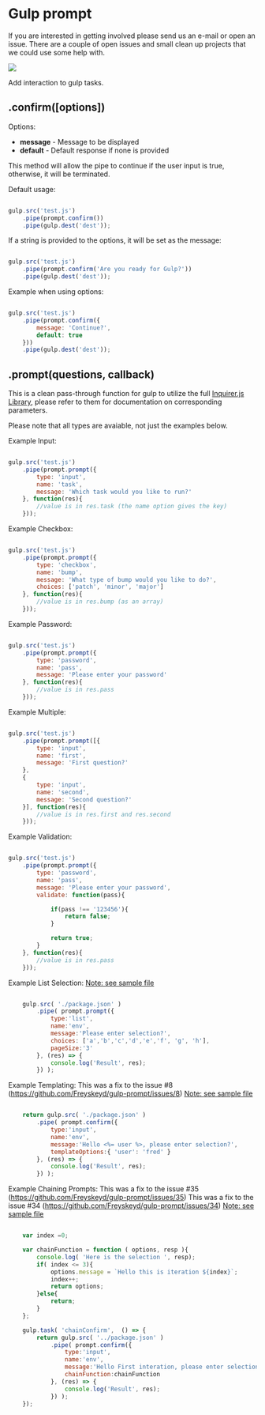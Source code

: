 # Gulp prompt

If you are interested in getting involved please send us an e-mail or open an issue.
There are a couple of open issues and small clean up projects that we could use some help with.

<a href="https://codeclimate.com/github/shannonlal/gulp-prompt/maintainability"><img src="https://api.codeclimate.com/v1/badges/b9e10756dc89eb1d7c19/maintainability" /></a>

Add interaction to gulp tasks.

## .confirm([options])

Options:

 - **message** - Message to be displayed
 - **default** - Default response if none is provided

This method will allow the pipe to continue if the user input is true, otherwise, it will be terminated.

Default usage:
```javascript

gulp.src('test.js')
	.pipe(prompt.confirm())
	.pipe(gulp.dest('dest'));

```

If a string is provided to the options, it will be set as the message:
```javascript

gulp.src('test.js')
	.pipe(prompt.confirm('Are you ready for Gulp?'))
	.pipe(gulp.dest('dest'));

```

Example when using options:
```javascript

gulp.src('test.js')
	.pipe(prompt.confirm({
		message: 'Continue?',
		default: true
	}))
	.pipe(gulp.dest('dest'));

```

## .prompt(questions, callback)

This is a clean pass-through function for gulp to utilize the full [Inquirer.js Library](https://github.com/SBoudrias/Inquirer.js), please refer to them for documentation on corresponding parameters.

Please note that all types are avaiable, not just the examples below.

Example Input:
```javascript

gulp.src('test.js')
	.pipe(prompt.prompt({
		type: 'input',
		name: 'task',
		message: 'Which task would you like to run?'
	}, function(res){
		//value is in res.task (the name option gives the key)
	}));

```

Example Checkbox:
```javascript

gulp.src('test.js')
	.pipe(prompt.prompt({
		type: 'checkbox',
		name: 'bump',
		message: 'What type of bump would you like to do?',
		choices: ['patch', 'minor', 'major']
	}, function(res){
		//value is in res.bump (as an array)
	}));

```

Example Password:
```javascript

gulp.src('test.js')
	.pipe(prompt.prompt({
		type: 'password',
		name: 'pass',
		message: 'Please enter your password'
	}, function(res){
		//value is in res.pass
	}));

```

Example Multiple:
```javascript

gulp.src('test.js')
	.pipe(prompt.prompt([{
		type: 'input',
		name: 'first',
		message: 'First question?'
	},
	{
		type: 'input',
		name: 'second',
		message: 'Second question?'
	}], function(res){
		//value is in res.first and res.second
	}));

```

Example Validation:
```javascript

gulp.src('test.js')
	.pipe(prompt.prompt({
		type: 'password',
		name: 'pass',
		message: 'Please enter your password',
		validate: function(pass){

			if(pass !== '123456'){
				return false;
			}

			return true;
		}
	}, function(res){
		//value is in res.pass
	}));

```

Example List Selection:
[Note: see sample file]( examples/list-selection-gulpfile.js)
```javascript

    gulp.src( './package.json' )
        .pipe( prompt.prompt({
            type:'list',
            name:'env',
            message:'Please enter selection?',
            choices: ['a','b','c','d','e','f', 'g', 'h'],
            pageSize:'3'
        }, (res) => {
            console.log('Result', res);
        }) );

```

Example Templating:
This was a fix to the issue #8 (https://github.com/Freyskeyd/gulp-prompt/issues/8)
[Note: see sample file]( examples/template-replacement-gulpfile.js)
```javascript

    return gulp.src( './package.json' )
        .pipe( prompt.confirm({
            type:'input',
            name:'env',
            message:'Hello <%= user %>, please enter selection?',
            templateOptions:{ 'user': 'fred' }
        }, (res) => {
            console.log('Result', res);
        }) );
```

Example Chaining Prompts:
This was a fix to the issue #35 (https://github.com/Freyskeyd/gulp-prompt/issues/35)
This was a fix to the issue #34 (https://github.com/Freyskeyd/gulp-prompt/issues/34)
[Note: see sample file]( examples/chain-confirm-gulpfile.js)
```javascript

	var index =0;

	var chainFunction = function ( options, resp ){
		console.log( 'Here is the selection ', resp);
		if( index <= 3){
			options.message = `Hello this is iteration ${index}`;
			index++;
			return options;
		}else{
			return;
		}
	};

	gulp.task( 'chainConfirm',  () => {
		return gulp.src( '../package.json' )
			.pipe( prompt.confirm({
				type:'input',
				name:'env',
				message:'Hello First interation, please enter selection?',
				chainFunction:chainFunction
			}, (res) => {
				console.log('Result', res);
			}) );
	});
```

